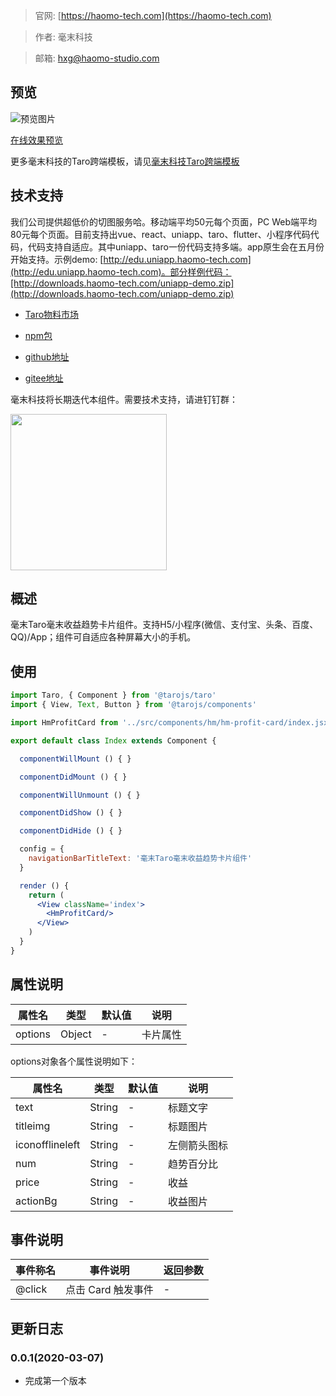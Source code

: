 > 官网: [https://haomo-tech.com](https://haomo-tech.com)

> 作者: 毫末科技

> 邮箱: hxg@haomo-studio.com

## 预览

![预览图片](http://downloads.haomo-tech.com/taro/hm-profit-card.png)

[在线效果预览](http://template.taro.haomo-tech.com/#/pages/test-component/hm-profit-card)

更多毫末科技的Taro跨端模板，请见[毫末科技Taro跨端模板](https://haomo-tech.com/sale.html)

## 技术支持

我们公司提供超低价的切图服务哈。移动端平均50元每个页面，PC Web端平均80元每个页面。目前支持出vue、react、uniapp、taro、flutter、小程序代码代码，代码支持自适应。其中uniapp、taro一份代码支持多端。app原生会在五月份开始支持。示例demo: [http://edu.uniapp.haomo-tech.com](http://edu.uniapp.haomo-tech.com)。部分样例代码：[http://downloads.haomo-tech.com/uniapp-demo.zip](http://downloads.haomo-tech.com/uniapp-demo.zip)

* [Taro物料市场](https://taro-ext.jd.com/plugin/view/)

* [npm包](https://www.npmjs.com/package/hm-taro-profit-card)

* [github地址](https://github.com/haomo-studio/hm-taro-profit-card)

* [gitee地址](https://gitee.com/haomo/hm-taro-profit-card)

毫末科技将长期迭代本组件。需要技术支持，请进钉钉群：

<img width="250" src="http://downloads.haomo-tech.com/毫末Taro组件技术支持.jpg">

## 概述

毫末Taro毫末收益趋势卡片组件。支持H5/小程序(微信、支付宝、头条、百度、QQ)/App；组件可自适应各种屏幕大小的手机。

## 使用

```jsx
import Taro, { Component } from '@tarojs/taro'
import { View, Text, Button } from '@tarojs/components'

import HmProfitCard from '../src/components/hm/hm-profit-card/index.jsx'

export default class Index extends Component {

  componentWillMount () { }

  componentDidMount () { }

  componentWillUnmount () { }

  componentDidShow () { }

  componentDidHide () { }

  config = {
    navigationBarTitleText: '毫末Taro毫末收益趋势卡片组件'
  }

  render () {
    return (
      <View className='index'>
        <HmProfitCard/>
      </View>
    )
  }
}
```

## 属性说明

| 属性名        | 类型     | 默认值 | 说明                                                                       |
|-----------   |---------|--------|----------------------------------------------------------------------------|
| options        | Object  | -      | 卡片属性                                                                   |

options对象各个属性说明如下：

| 属性名        | 类型     | 默认值 | 说明                                                                       |
|-----------   |---------|--------|----------------------------------------------------------------------------|
| text        | String  | -      | 标题文字                                                                   |
| titleimg          | String  | -  | 标题图片                                                     |
| iconofflineleft          | String  | -  | 左侧箭头图标                                                     |
| num          | String  | -  | 趋势百分比                                                     |
| price          | String  | -  | 收益                                                     |
| actionBg          | String  | -  | 收益图片                                                     |

## 事件说明

| 事件称名   | 事件说明           | 返回参数 |
|----------|--------------------|----------|
| @click   | 点击 Card 触发事件 | -        |

## 更新日志

### 0.0.1(2020-03-07)

* 完成第一个版本
